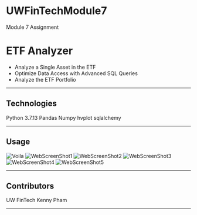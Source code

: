 # UWFinTechModule7
Module 7 Assignment

# ETF Analyzer

- Analyze a Single Asset in the ETF
- Optimize Data Access with Advanced SQL Queries
- Analyze the ETF Portfolio
---

## Technologies

Python 3.7.13
Pandas
Numpy
hvplot
sqlalchemy


---

## Usage


![Voila](https://user-images.githubusercontent.com/61864923/190297289-5f4fb9f4-b78f-4c54-973a-c38b877fa8c2.jpg)
![WebScreenShot1](https://user-images.githubusercontent.com/61864923/190297296-b904946f-d45f-4fc9-8800-1bc4db59be54.jpg)
![WebScreenShot2](https://user-images.githubusercontent.com/61864923/190297302-3586d61f-78fd-4f99-9344-a6a7a18ff264.jpg)
![WebScreenShot3](https://user-images.githubusercontent.com/61864923/190297309-1ddff5af-b6f2-47d5-ab5f-8cbfca8b192e.jpg)
![WebScreenShot4](https://user-images.githubusercontent.com/61864923/190297316-7973d694-fc2e-487a-b30d-16e3255e059e.jpg)
![WebScreenShot5](https://user-images.githubusercontent.com/61864923/190297322-45350526-5d4b-4066-9ff9-f107ba8b6eeb.jpg)

---

## Contributors

UW FinTech
Kenny Pham

---

